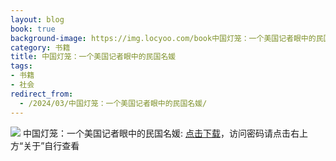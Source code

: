 ```yaml
---
layout: blog
book: true
background-image: https://img.locyoo.com/book中国灯笼：一个美国记者眼中的民国名媛.jpg
category: 书籍
title: 中国灯笼：一个美国记者眼中的民国名媛
tags:
- 书籍
- 社会
redirect_from:
  - /2024/03/中国灯笼：一个美国记者眼中的民国名媛/
---
```

![](https://img.locyoo.com/book中国灯笼：一个美国记者眼中的民国名媛.jpg)
中国灯笼：一个美国记者眼中的民国名媛: <a name = "ref1" href="https://url18.ctfile.com/f/50983618-1320273637-18d2d3?p=3619">点击下载</a>，访问密码请点击右上方“关于”自行查看